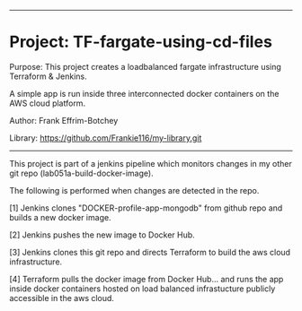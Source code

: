 ----------------------------------------------------------------------------
#  Project: TF-fargate-using-cd-files

Purpose: This project creates a loadbalanced fargate infrastructure using Terraform & Jenkins. 

A simple app is run inside three interconnected docker containers on the AWS cloud platform.

Author:  Frank Effrim-Botchey
   
Library: https://github.com/Frankie116/my-library.git
   
----------------------------------------------------------------------------

This project is part of a jenkins pipeline which monitors changes in my other git repo (lab051a-build-docker-image).

The following is performed when changes are detected in the repo.

  [1] Jenkins clones "DOCKER-profile-app-mongodb" from github repo and builds a new docker image.
  
  [2] Jenkins pushes the new image to Docker Hub.
  
  [3] Jenkins clones this git repo and directs Terraform to build the aws cloud infrastructure.
  
  [4] Terraform pulls the docker image from Docker Hub...
      and runs the app inside docker containers hosted on load balanced infrastucture publicly accessible in the aws cloud.
